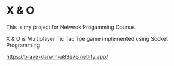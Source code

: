 # X & O

This is my project for Netwrok Progamming Course.

X & O is Multiplayer Tic Tac Toe game implemented using Socket Programming

https://brave-darwin-a83e76.netlify.app/
